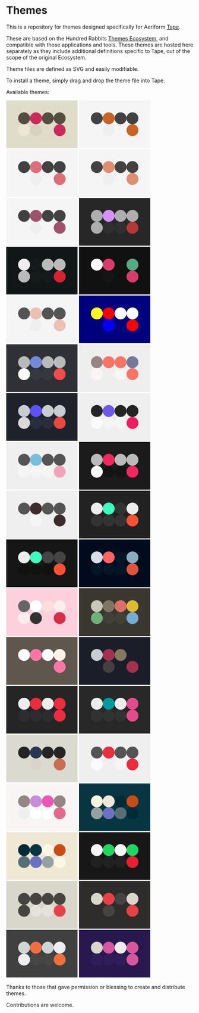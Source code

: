 # Themes

This is a repository for themes designed specifically for Aeriform [Tape](https://aeriform.itch.io/Tape).

These are based on the Hundred Rabbits [Themes Ecosystem](https://github.com/hundredrabbits/Themes), and compatible with those applications and tools. These themes are hosted here separately as they include additional definitions specific to Tape, out of the scope of the original Ecosystem.

Theme files are defined as SVG and easily modifiable.

To install a theme, simply drag and drop the theme file into Tape.

Available themes:

![2b](themes/2b.svg) ![a11y_okabe_ito](themes/a11y_okabe_ito.svg) ![a11y_tol_bright](themes/a11y_tol_bright.svg) ![a11y_tol_light](themes/a11y_tol_light.svg) ![a11y_tol_muted](themes/a11y_tol_muted.svg) ![ae](themes/ae.svg) ![atari](themes/atari.svg) ![baba](themes/baba.svg) ![breathe](themes/breathe.svg) ![cpc](themes/cpc.svg) ![discord](themes/discord.svg) ![folk](themes/folk.svg) ![frameio](themes/frameio.svg) ![inter](themes/inter.svg) ![irid](themes/irid.svg) ![itch](themes/itch.svg) ![k](themes/k.svg) ![maru](themes/maru.svg) ![merveilles](themes/merveilles.svg) ![nightowl](themes/nightowl.svg) ![openrndr](themes/openrndr.svg) ![pastel_night](themes/pastel_night.svg) ![pico8](themes/pico8.svg) ![psygnosia](themes/psygnosia.svg) ![ramma](themes/ramma.svg) ![resolve](themes/resolve.svg) ![ruralised](themes/ruralised.svg) ![snow](themes/snow.svg) ![soft](themes/soft.svg) ![solarised_dark](themes/solarised_dark.svg) ![solarised_light](themes/solarised_light.svg) ![spotify](themes/spotify.svg) ![tape](themes/tape.svg) ![tape_se](themes/tape_se.svg) ![toxik](themes/toxik.svg) ![veil](themes/veil.svg) 

Thanks to those that gave permission or blessing to create and distribute themes.

Contributions are welcome.